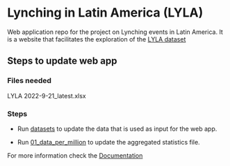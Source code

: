 # Lynching in Latin America (LYLA)

Web application repo for the project on Lynching events in Latin America. It is a website that facilitates the exploration of the [LYLA dataset](https://css.ethz.ch/en/research/datasets/lynching-in-latin-america.html)

## Steps to update web app

### Files needed

LYLA 2022-9-21_latest.xlsx

### Steps

- Run [datasets](https://github.com/css-ethz/lyla/blob/master/datasets.ipynb) to update the data that is used as input for the web app.

- Run [01_data_per_million](https://github.com/css-ethz/lyla/blob/master/01_data_per_million.py) to update the aggregated statistics file.

For more information check the [Documentation](https://github.com/css-ethz/lyla/blob/master/documentation/Documentation_LYLA.pdf)